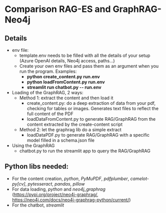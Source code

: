 # Comparison RAG-ES and GraphRAG-Neo4j

## Details
- env file:
  - template.env needs to be filled with all the details of your setup (Azure OpenAI details, Neo4j access, paths...)
  - Create your own env files and pass them as an argument when you run the program. Examples:
    - __python create_content.py run.env__
    - __python loadFromContent.py run.env__
    - __streamlit run chatbot.py -- run.env__
- Loading of the GraphRAG, 2 ways:
  - Method 1: extract the content and then load it
    - create_content.py: do a deep extraction of data from your pdf, checking for tables or images. Generates text files to reflect the full content of the PDF
    - loadDataFromContent.py to generate RAG/GraphRAG from the content extracted by the create-content script
  - Method 2: let the graphrag lib do a simple extract
    - loadDataPDF.py to generate RAG/GraphRAG with a specific model filled in a schema.json file
- Using the GraphRAG
  - chatbot.py to run the streamlit app to query the RAG/GraphRAG
## Python libs needed:
  - For the content creation, *python*, *PyMuPDF*, *pdfplumber*, *camelot-py[cv]*, *pytesseract*, *pandas*, *pillow*
  - For data loading, *python* and *neo4j_graphrag* (https://pypi.org/project/neo4j-graphrag/, https://neo4j.com/docs/neo4j-graphrag-python/current/)
  - For the chatbot, *streamlit*
